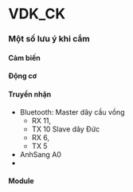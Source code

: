 # VDK_CK

### Một số lưu ý khi cắm

#### Cảm biến

#### Động cơ

#### Truyền nhận
- Bluetooth: 
Master dây cầu vồng
    - RX 11,
    - TX 10 
Slave dây Đức
    - RX 6,
    - TX 5
- AnhSang A0
- 
#### Module